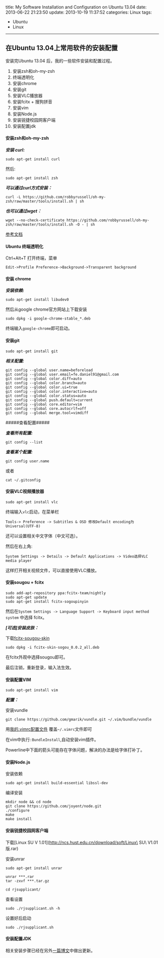 title: My Software Installation and Configuration on Ubuntu 13.04
date: 2013-06-22 21:23:50
update: 2013-10-19 11:37:52
categories: Linux
tags: 
- Ubuntu
- Linux
---

## 在Ubuntu 13.04上常用软件的安装配置

安装完Ubuntu 13.04 后，我的一些软件安装和配置过程。

1. 安装zsh和oh-my-zsh
2. 终端透明化
3. 安装chrome
4. 安装git
5. 安装VLC播放器
6. 安装fcitx + 搜狗拼音
7. 安装vim
8. 安装Node.js
9. 安装锐捷校园网客户端
10. 安装配置jdk

<!-- more -->

#### 安装zsh和oh-my-zsh

___安装 curl:___

    sudo apt-get install curl

然后:

    sudo apt-get install zsh

___可以通过curl方式安装：___

    curl -L https://github.com/robbyrussell/oh-my-zsh/raw/master/tools/install.sh | sh

___也可以通过wget：___

    wget --no-check-certificate https://github.com/robbyrussell/oh-my-zsh/raw/master/tools/install.sh -O - | sh

[参考文档](https://github.com/robbyrussell/oh-my-zsh)

#### Ubuntu 终端透明化

Ctrl+Alt+T 打开终端，菜单 

    Edit->Profile Preference->Background->Transparent background

#### 安装 chrome

___安装依赖:___

    sudo apt-get install libudev0

然后从google chrome官方网站上下载安装

    sudo dpkg -i google-chrome-stable_*.deb

终端输入`google-chrome`即可启动。

#### 安装git

    sudo apt-get install git

___相关配置:___

    git config --global user.name=beforeload
    git config --global user.email=fe.daniel91@gmail.com
    git config --global color.diff=auto
    git config --global color.branch=auto
    git config --global color.ui=true
    git config --global color.interactive=auto
    git config --global color.status=auto
    git config --global push.default=current
    git config --global core.editor=vim
    git config --global core.autocrlf=off
    git config --global merge.tool=vimdiff

#####查看配置#####

___查看所有配置:___

    git config --list

___查看某个配置:___

    git config user.name

或者 

    cat ~/.gitconfig

#### 安装VLC视频播放器

    sudo apt-get install vlc

终端输入`vlc`启动，在菜单栏

    Tools-> Preference -> Subtitles & OSD 修改Default encoding为Universal(UTF-8)
    
还可以设置相关中文字体（中文可选）。

然后在右上角:

    System Settings -> Details -> Default Applications -> Video选择VLC media player

这样打开相关视频文件，可以直接使用VLC播放。


#### 安装sougou + fcitx

    sudo add-apt-repository ppa:fcitx-team/nightly
    sudo apt-get update
    sudo apt-get install fcitx-sogoupinyin

然后在``System Settings -> Language Support -> Keyboard input method system`` 中选择 fcitx。


___[可选]安装皮肤：___

下载[fcitx-sougou-skin](http://pan.baidu.com/share/link?shareid=591450&uk=4060302862)

    sudo dpkg -i fcitx-skin-sogou_0.0.2_all.deb

在fcitx外观中选择sougou即可。

最后注销，重新登录，输入法生效。

#### 安装配置VIM

    sudo apt-get install vim

___配置：___

安装vundle

    git clone https://github.com/gmarik/vundle.git ~/.vim/bundle/vundle

用[我的.vimrc配置文件](https://github.com/beforeload/myconf/blob/master/.vimrc)
覆盖`~/.vimrc`文件即可

在vim中执行`:BundleInstall`,自动安装vim插件。

Powerline中下面的箭头可能存在字体问题，解决的办法是给字体打补丁。

#### 安装Node.js

安装依赖

    sudo apt-get install build-essential libssl-dev

编译安装

    mkdir node && cd node
    git clone https://github.com/joyent/node.git
    ./configure
    make 
    make install

#### 安装锐捷校园网客户端

下载[Linux SU V 1.01](http://ncs.hust.edu.cn/download/soft/Linux\ SU\ V1.01版.rar)

安装unrar

    sudo apt-get install unrar

    unrar ***.rar
    tar -zxvf ***.tar.gz

    cd rjsupplicant/

查看设置

    sudo ./rjsupplicant.sh -h

设置好后启动

    sudo ./rjsupplicant.sh

#### 安装配置JDK

相关安装步骤已经在另外[一篇博文](//beforeload.github.io/2013/06/29/building-distributed-systems-development-environment/)中做出更新。

